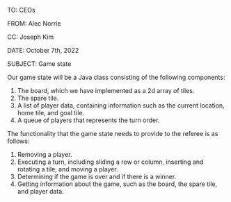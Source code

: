 TO: CEOs

FROM: Alec Norrie

CC: Joseph Kim

DATE: October 7th, 2022

SUBJECT: Game state

Our game state will be a Java class consisting of the following components:  
1. The board, which we have implemented as a 2d array of tiles.  
2. The spare tile.  
3. A list of player data, containing information such as the current location, home tile, and goal tile.  
4. A queue of players that represents the turn order.

The functionality that the game state needs to provide to the referee is as follows:  

1. Removing a player.
2. Executing a turn, including sliding a row or column, inserting and rotating a tile, and moving a player.
3. Determining if the game is over and if there is a winner.
4. Getting information about the game, such as the board, the spare tile, and player data.
